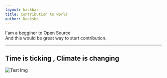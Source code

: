 ```yaml
---
layout: hackbar
title: Contribution to world
author: Deeksha
---
```


I'am a begginer to Open Source<br>
And this would be great way to start contribution.

---

## Time is ticking , Climate is changing 

![Test Img]({{site.baseurl}}/assets/images/deeksha.jpg)